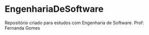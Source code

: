 # EngenhariaDeSoftware
Repositório criado para estudos com Engenharia de Software. Prof: Fernanda Gomes
